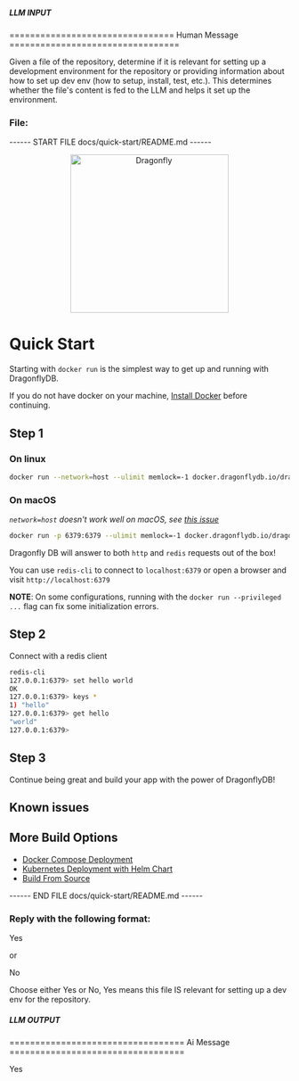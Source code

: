 ##### LLM INPUT #####
================================ Human Message =================================

Given a file of the repository, determine if it is relevant for setting up a development environment for the repository or providing information about how to set up dev env (how to setup, install, test, etc.). This determines whether the file's content is fed to the LLM and helps it set up the environment.

### File:
------ START FILE docs/quick-start/README.md ------
<p align="center">
  <a href="https://dragonflydb.io">
    <img src="https://raw.githubusercontent.com/dragonflydb/dragonfly/main/.github/images/logo-full.svg"
      width="284" border="0" alt="Dragonfly">
  </a>
</p>


# Quick Start

Starting with `docker run` is the simplest way to get up and running with DragonflyDB.

If you do not have docker on your machine, [Install Docker](https://docs.docker.com/get-docker/) before continuing.

## Step 1

### On linux

```bash
docker run --network=host --ulimit memlock=-1 docker.dragonflydb.io/dragonflydb/dragonfly
```

### On macOS

_`network=host` doesn't work well on macOS, see [this issue](https://github.com/docker/for-mac/issues/1031)_

```bash
docker run -p 6379:6379 --ulimit memlock=-1 docker.dragonflydb.io/dragonflydb/dragonfly
```

Dragonfly DB will answer to both `http` and `redis` requests out of the box!

You can use `redis-cli` to connect to `localhost:6379` or open a browser and visit `http://localhost:6379`

**NOTE**: On some configurations, running with the `docker run --privileged ...` flag can fix some
initialization errors.

## Step 2

Connect with a redis client

```bash
redis-cli
127.0.0.1:6379> set hello world
OK
127.0.0.1:6379> keys *
1) "hello"
127.0.0.1:6379> get hello
"world"
127.0.0.1:6379>
```

## Step 3

Continue being great and build your app with the power of DragonflyDB!

## Known issues


## More Build Options
- [Docker Compose Deployment](/contrib/docker/)
- [Kubernetes Deployment with Helm Chart](/contrib/charts/dragonfly/)
- [Build From Source](/docs/build-from-source.md)

------ END FILE docs/quick-start/README.md ------

### Reply with the following format:

<rel>Yes</rel>

or

<rel>No</rel>

Choose either Yes or No, Yes means this file IS relevant for setting up a dev env for the repository.

##### LLM OUTPUT #####
================================== Ai Message ==================================

<rel>Yes</rel>